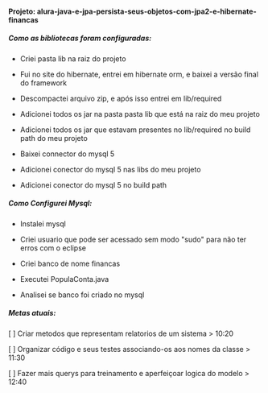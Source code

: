 #### Projeto: alura-java-e-jpa-persista-seus-objetos-com-jpa2-e-hibernate-financas

##### Como as bibliotecas foram configuradas:

* Criei pasta lib na raiz do projeto

* Fui no site do hibernate, entrei em hibernate orm, e baixei a versão final do framework

* Descompactei arquivo zip, e após isso entrei em lib/required

* Adicionei todos os jar na pasta pasta lib que está na raiz do meu projeto

* Adicionei todos os jar que estavam presentes no lib/required no build path do meu projeto

* Baixei connector do mysql 5

* Adicionei conector do mysql 5 nas libs do meu projeto

* Adicionei conector do mysql 5 no build path

##### Como Configurei Mysql:

* Instalei mysql 

* Criei usuario que pode ser acessado sem modo "sudo" para não ter erros com o eclipse

* Criei banco de nome financas

* Executei PopulaConta.java 

* Analisei se banco foi criado no mysql

##### Metas atuais:

[ ] Criar metodos que representam relatorios de um sistema > 10:20

[ ] Organizar código e seus testes associando-os aos nomes da classe > 11:30

[ ] Fazer mais querys para treinamento e aperfeiçoar logica do modelo > 12:40

